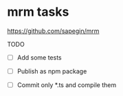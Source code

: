 # mrm tasks

https://github.com/sapegin/mrm

TODO

- [ ] Add some tests
- [ ] Publish as npm package
- [ ] Commit only *.ts and compile them


